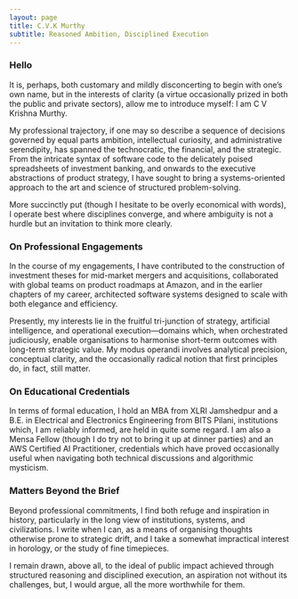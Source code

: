 ```yaml
---
layout: page
title: C.V.K Murthy
subtitle: Reasoned Ambition, Disciplined Execution
---
```

 
### Hello

It is, perhaps, both customary and mildly disconcerting to begin with one’s own name, but in the interests of clarity (a virtue occasionally prized in both the public and private sectors), allow me to introduce myself: I am C V Krishna Murthy.

My professional trajectory, if one may so describe a sequence of decisions governed by equal parts ambition, intellectual curiosity, and administrative serendipity, has spanned the technocratic, the financial, and the strategic. From the intricate syntax of software code to the delicately poised spreadsheets of investment banking, and onwards to the executive abstractions of product strategy, I have sought to bring a systems-oriented approach to the art and science of structured problem-solving.

More succinctly put (though I hesitate to be overly economical with words), I operate best where disciplines converge, and where ambiguity is not a hurdle but an invitation to think more clearly.

### On Professional Engagements

In the course of my engagements, I have contributed to the construction of investment theses for mid-market mergers and acquisitions, collaborated with global teams on product roadmaps at Amazon, and in the earlier chapters of my career, architected software systems designed to scale with both elegance and efficiency.

Presently, my interests lie in the fruitful tri-junction of strategy, artificial intelligence, and operational execution—domains which, when orchestrated judiciously, enable organisations to harmonise short-term outcomes with long-term strategic value. My modus operandi involves analytical precision, conceptual clarity, and the occasionally radical notion that first principles do, in fact, still matter.

### On Educational Credentials

In terms of formal education, I hold an MBA from XLRI Jamshedpur and a B.E. in Electrical and Electronics Engineering from BITS Pilani, institutions which, I am reliably informed, are held in quite some regard. I am also a Mensa Fellow (though I do try not to bring it up at dinner parties) and an AWS Certified AI Practitioner, credentials which have proved occasionally useful when navigating both technical discussions and algorithmic mysticism.

### Matters Beyond the Brief

Beyond professional commitments, I find both refuge and inspiration in history, particularly in the long view of institutions, systems, and civilizations. I write when I can, as a means of organising thoughts otherwise prone to strategic drift, and I take a somewhat impractical interest in horology, or the study of fine timepieces.

I remain drawn, above all, to the ideal of public impact achieved through structured reasoning and disciplined execution, an aspiration not without its challenges, but, I would argue, all the more worthwhile for them.
